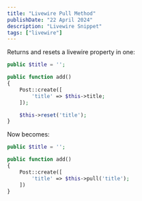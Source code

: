 ```yaml
---
title: "Livewire Pull Method"
publishDate: "22 April 2024"
description: "Livewire Snippet"
tags: ["livewire"]
---
```


Returns and resets a livewire property in one:

```php
public $title = '';

public function add()
{
    Post::create([
        'title' => $this->title;
    ]);

    $this->reset('title');
}
```

Now becomes:

```php
public $title = '';

public function add()
{
    Post::create([
        'title' => $this->pull('title');
    ])
}
```
